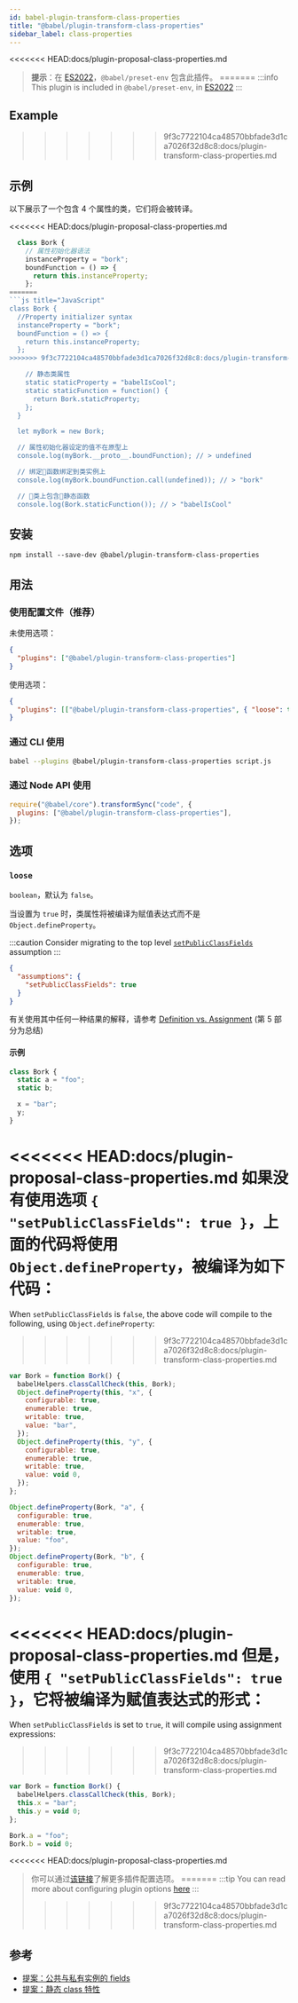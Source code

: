 ```yaml
---
id: babel-plugin-transform-class-properties
title: "@babel/plugin-transform-class-properties"
sidebar_label: class-properties
---
```


<<<<<<< HEAD:docs/plugin-proposal-class-properties.md
> **提示**：在 [ES2022](https://github.com/tc39/proposals/blob/master/finished-proposals.md)，`@babel/preset-env` 包含此插件。
=======
:::info
This plugin is included in `@babel/preset-env`, in [ES2022](https://github.com/tc39/proposals/blob/master/finished-proposals.md)
:::

## Example
>>>>>>> 9f3c7722104ca48570bbfade3d1ca7026f32d8c8:docs/plugin-transform-class-properties.md

## 示例

以下展示了一个包含 4 个属性的类，它们将会被转译。

<<<<<<< HEAD:docs/plugin-proposal-class-properties.md
```js
  class Bork {
    // 属性初始化器语法
    instanceProperty = "bork";
    boundFunction = () => {
      return this.instanceProperty;
    };
=======
```js title="JavaScript"
class Bork {
  //Property initializer syntax
  instanceProperty = "bork";
  boundFunction = () => {
    return this.instanceProperty;
  };
>>>>>>> 9f3c7722104ca48570bbfade3d1ca7026f32d8c8:docs/plugin-transform-class-properties.md

    // 静态类属性
    static staticProperty = "babelIsCool";
    static staticFunction = function() {
      return Bork.staticProperty;
    };
  }

  let myBork = new Bork;

  // 属性初始化器设定的值不在原型上
  console.log(myBork.__proto__.boundFunction); // > undefined

  // 绑定函数绑定到类实例上
  console.log(myBork.boundFunction.call(undefined)); // > "bork"

  // 类上包含静态函数
  console.log(Bork.staticFunction()); // > "babelIsCool"
```

## 安装

```shell npm2yarn
npm install --save-dev @babel/plugin-transform-class-properties
```

## 用法

### 使用配置文件（推荐）

未使用选项：

```json title="babel.config.json"
{
  "plugins": ["@babel/plugin-transform-class-properties"]
}
```

使用选项：

```json title="babel.config.json"
{
  "plugins": [["@babel/plugin-transform-class-properties", { "loose": true }]]
}
```

### 通过 CLI 使用

```sh title="Shell"
babel --plugins @babel/plugin-transform-class-properties script.js
```

### 通过 Node API 使用

```js title="JavaScript"
require("@babel/core").transformSync("code", {
  plugins: ["@babel/plugin-transform-class-properties"],
});
```

## 选项

### `loose`

`boolean`，默认为 `false`。

当设置为 `true` 时，类属性将被编译为赋值表达式而不是 `Object.defineProperty`。

:::caution
Consider migrating to the top level [`setPublicClassFields`](assumptions.md#setpublicclassfields) assumption
:::

```json title="babel.config.json"
{
  "assumptions": {
    "setPublicClassFields": true
  }
}
```

有关使用其中任何一种结果的解释，请参考 [Definition vs. Assignment](http://2ality.com/2012/08/property-definition-assignment.html) (第 5 部分为总结)

#### 示例

```js title="JavaScript"
class Bork {
  static a = "foo";
  static b;

  x = "bar";
  y;
}
```

<<<<<<< HEAD:docs/plugin-proposal-class-properties.md
如果没有使用选项 `{ "setPublicClassFields": true }`，上面的代码将使用 `Object.defineProperty`，被编译为如下代码：
=======
When `setPublicClassFields` is `false`, the above code will compile to the following, using `Object.defineProperty`:
>>>>>>> 9f3c7722104ca48570bbfade3d1ca7026f32d8c8:docs/plugin-transform-class-properties.md

```js title="JavaScript"
var Bork = function Bork() {
  babelHelpers.classCallCheck(this, Bork);
  Object.defineProperty(this, "x", {
    configurable: true,
    enumerable: true,
    writable: true,
    value: "bar",
  });
  Object.defineProperty(this, "y", {
    configurable: true,
    enumerable: true,
    writable: true,
    value: void 0,
  });
};

Object.defineProperty(Bork, "a", {
  configurable: true,
  enumerable: true,
  writable: true,
  value: "foo",
});
Object.defineProperty(Bork, "b", {
  configurable: true,
  enumerable: true,
  writable: true,
  value: void 0,
});
```

<<<<<<< HEAD:docs/plugin-proposal-class-properties.md
但是，使用 `{ "setPublicClassFields": true }`，它将被编译为赋值表达式的形式：
=======
When `setPublicClassFields` is set to `true`, it will compile using assignment expressions:
>>>>>>> 9f3c7722104ca48570bbfade3d1ca7026f32d8c8:docs/plugin-transform-class-properties.md

```js title="JavaScript"
var Bork = function Bork() {
  babelHelpers.classCallCheck(this, Bork);
  this.x = "bar";
  this.y = void 0;
};

Bork.a = "foo";
Bork.b = void 0;
```

<<<<<<< HEAD:docs/plugin-proposal-class-properties.md
> 你可以通过[该链接](https://babeljs.io/docs/en/plugins#plugin-options)了解更多插件配置选项。
=======
:::tip
You can read more about configuring plugin options [here](https://babeljs.io/docs/en/plugins#plugin-options)
:::
>>>>>>> 9f3c7722104ca48570bbfade3d1ca7026f32d8c8:docs/plugin-transform-class-properties.md

## 参考

* [提案：公共与私有实例的 fields](https://github.com/tc39/proposal-class-fields)
* [提案：静态 class 特性](https://github.com/tc39/proposal-static-class-features)
